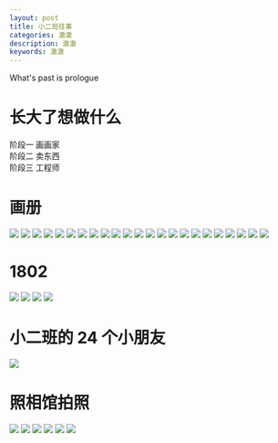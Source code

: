```yaml
---
layout: post
title: 小二班往事
categories: 澈澈
description: 澈澈
keywords: 澈澈
---
```


What's past is prologue

# 长大了想做什么

阶段一 画画家  
阶段二 卖东西  
阶段三 工程师

# 画册

![](https://raw.githubusercontent.com/hdgroup/picasso/main/2023/junior-class-of-kindergarten/1.jpeg)
![](https://raw.githubusercontent.com/hdgroup/picasso/main/2023/junior-class-of-kindergarten/2.jpeg)
![](https://raw.githubusercontent.com/hdgroup/picasso/main/2023/junior-class-of-kindergarten/3.jpeg)
![](https://raw.githubusercontent.com/hdgroup/picasso/main/2023/junior-class-of-kindergarten/4.jpeg)
![](https://raw.githubusercontent.com/hdgroup/picasso/main/2023/junior-class-of-kindergarten/5.jpeg)
![](https://raw.githubusercontent.com/hdgroup/picasso/main/2023/junior-class-of-kindergarten/6.jpeg)
![](https://raw.githubusercontent.com/hdgroup/picasso/main/2023/junior-class-of-kindergarten/7.jpeg)
![](https://raw.githubusercontent.com/hdgroup/picasso/main/2023/junior-class-of-kindergarten/8.jpeg)
![](https://raw.githubusercontent.com/hdgroup/picasso/main/2023/junior-class-of-kindergarten/9.jpeg)
![](https://raw.githubusercontent.com/hdgroup/picasso/main/2023/junior-class-of-kindergarten/10.jpeg)
![](https://raw.githubusercontent.com/hdgroup/picasso/main/2023/junior-class-of-kindergarten/11.jpeg)
![](https://raw.githubusercontent.com/hdgroup/picasso/main/2023/junior-class-of-kindergarten/12.jpeg)
![](https://raw.githubusercontent.com/hdgroup/picasso/main/2023/junior-class-of-kindergarten/13.jpeg)
![](https://raw.githubusercontent.com/hdgroup/picasso/main/2023/junior-class-of-kindergarten/14.jpeg)
![](https://raw.githubusercontent.com/hdgroup/picasso/main/2023/junior-class-of-kindergarten/15.jpeg)
![](https://raw.githubusercontent.com/hdgroup/picasso/main/2023/junior-class-of-kindergarten/16.jpeg)
![](https://raw.githubusercontent.com/hdgroup/picasso/main/2023/junior-class-of-kindergarten/17.jpeg)
![](https://raw.githubusercontent.com/hdgroup/picasso/main/2023/junior-class-of-kindergarten/18.jpeg)
![](https://raw.githubusercontent.com/hdgroup/picasso/main/2023/junior-class-of-kindergarten/19.jpeg)
![](https://raw.githubusercontent.com/hdgroup/picasso/main/2023/junior-class-of-kindergarten/20.jpeg)
![](https://raw.githubusercontent.com/hdgroup/picasso/main/2023/junior-class-of-kindergarten/21.jpeg)
![](https://raw.githubusercontent.com/hdgroup/picasso/main/2023/junior-class-of-kindergarten/22.jpeg)
![](https://raw.githubusercontent.com/hdgroup/picasso/main/2023/junior-class-of-kindergarten/23.jpeg)

# 1802

![](https://raw.githubusercontent.com/hdgroup/picasso/main/2023/junior-class-of-kindergarten/24.jpeg)
![](https://raw.githubusercontent.com/hdgroup/picasso/main/2023/junior-class-of-kindergarten/25.jpeg)
![](https://raw.githubusercontent.com/hdgroup/picasso/main/2023/junior-class-of-kindergarten/26.jpeg)
![](https://raw.githubusercontent.com/hdgroup/picasso/main/2023/junior-class-of-kindergarten/27.jpeg)

# 小二班的 24 个小朋友

![](https://raw.githubusercontent.com/hdgroup/picasso/main/2023/junior-class-of-kindergarten/list.jpeg)

# 照相馆拍照

![](https://raw.githubusercontent.com/hdgroup/picasso/main/2023/junior-class-of-kindergarten/1.jpg)
![](https://raw.githubusercontent.com/hdgroup/picasso/main/2023/junior-class-of-kindergarten/2.jpg)
![](https://raw.githubusercontent.com/hdgroup/picasso/main/2023/junior-class-of-kindergarten/3.jpg)
![](https://raw.githubusercontent.com/hdgroup/picasso/main/2023/junior-class-of-kindergarten/4.jpg)
![](https://raw.githubusercontent.com/hdgroup/picasso/main/2023/junior-class-of-kindergarten/5.jpg)
![](https://raw.githubusercontent.com/hdgroup/picasso/main/2023/junior-class-of-kindergarten/6.jpg)
